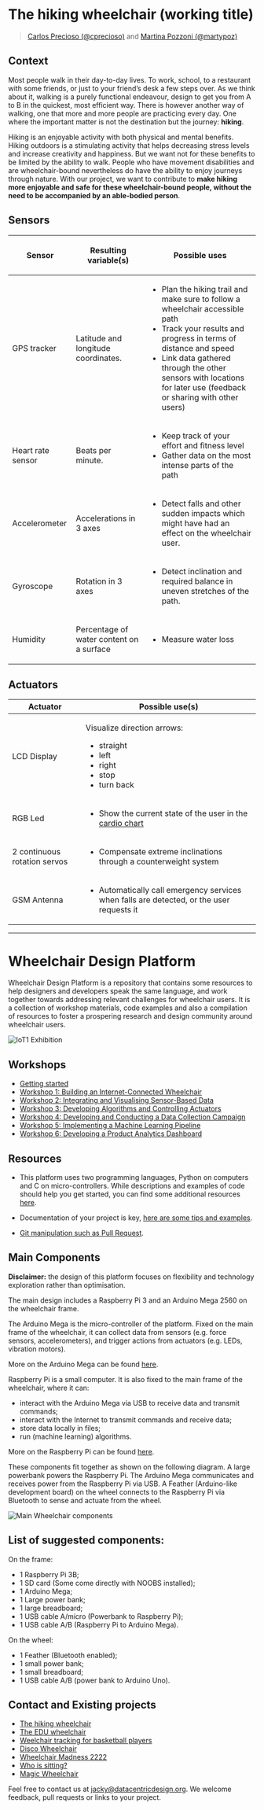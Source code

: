 # The hiking wheelchair (working title)

> [Carlos Precioso (@cprecioso)](https://github.com/cprecioso) and [Martina Pozzoni (@martypoz)](https://github.com/martypoz)

## Context
Most people walk in their day-to-day lives. To work, school, to a restaurant with some friends, or just to your friend’s desk a few steps over. As we think about it, walking is a purely functional endeavour, design to get you from A to B in the quickest, most efficient way. There is however another way of walking, one that more and more people are practicing every day. One where the important matter is not the destination but the journey: **hiking**.

Hiking is an enjoyable activity with both physical and mental benefits. Hiking outdoors is a stimulating activity that helps decreasing stress levels and increase creativity and happiness. But we want not for these benefits to be limited by the ability to walk. People who have movement disabilities and are wheelchair-bound nevertheless do have the ability to enjoy journeys through nature. With our project, we want to contribute to **make hiking more enjoyable and safe for these wheelchair-bound people, without the need to be accompanied by an able-bodied person**.

## Sensors

<table>
<thead>
<tr class="header">
<th><p>Sensor</p></th>
<th><p>Resulting variable(s)</p></th>
<th><p>Possible uses</p></th>
</tr>
</thead>
<tbody>
<tr class="odd">
<td><p>GPS tracker</p></td>
<td><p>Latitude and longitude coordinates.</p></td>
<td><ul>
<li>Plan the hiking trail and make sure to follow a wheelchair accessible path</li>
<li>Track your results and progress in terms of distance and speed</li>
<li>Link data gathered through the other sensors with locations for later use (feedback or sharing with other users)</li>
</ul></td>
</tr>
<tr class="even">
<td><p>Heart rate sensor</p></td>
<td><p>Beats per minute.</p></td>
<td><ul>
<li>Keep track of your effort and fitness level</li>
<li>Gather data on the most intense parts of the path</li>
</ul></td>
</tr>
<tr class="odd">
<td><p>Accelerometer</p></td>
<td><p>Accelerations in 3 axes</p></td>
<td><ul>
<li>Detect falls and other sudden impacts which might have had an effect on the wheelchair user.</li>
</ul></td>
</tr>
<tr class="even">
<td><p>Gyroscope</p></td>
<td><p>Rotation in 3 axes</p></td>
<td><ul>
<li>Detect inclination and required balance in uneven stretches of the path.</li>
</ul></td>
</tr>
<tr class="odd">
<td><p>Humidity</p></td>
<td><p>Percentage of water content on a surface</p></td>
<td><ul>
<li>Measure water loss</li>
</ul></td>
</tr>
</tbody>
</table>

## Actuators
<table>
  <thead>
    <tr class="header">
      <th>Actuator</th>
      <th>Possible use(s)</th>
    </tr>
  </thead>
  <tbody>
    <tr class="odd">
      <td>
        LCD Display
      </td>
      <td>
        <p>Visualize direction arrows:</p>
        <ul>
          <li>straight</li>
          <li>left</li>
          <li>right</li>
          <li>stop</li>
          <li>turn back</li>
        </ul>
      </td>
    </tr>
    <tr class="even">
      <td>RGB Led</td>
      <td>
        <ul>
          <li>
            Show the current state of the user in the
            <a
              href="https://customercare.geonaute.com/hc/en-gb/articles/205822622-WHAT-DO-THE-COLOUR-CARDIO-ZONES-MEAN-"
              >cardio chart</a
            >
          </li>
        </ul>
      </td>
    </tr>
    <tr class="odd">
      <td>2 continuous rotation servos</td>
      <td>
        <ul>
          <li>
            Compensate extreme inclinations through a counterweight system
          </li>
        </ul>
      </td>
    </tr>
    <tr class="even">
      <td>GSM Antenna</td>
      <td>
        <ul>
          <li>
            Automatically call emergency services when falls are detected, or
            the user requests it
          </li>
        </ul>
      </td>
    </tr>
  </tbody>
</table>


---

# Wheelchair Design Platform

Wheelchair Design Platform is a repository that contains some resources to help
designers and developers speak the same language, and work together towards
addressing relevant challenges for wheelchair users. It is a collection of 
workshop materials, code examples and also a compilation of resources to foster
a prospering research and design community around wheelchair users.


![IoT1 Exhibition](/docs/workshops/images/iot1_exhibition.jpg)

## Workshops

* [Getting started](/docs/workshops/GettingStarted.md)
* [Workshop 1: Building an Internet-Connected Wheelchair](/docs/workshops/Workshop1.md)
* [Workshop 2: Integrating and Visualising Sensor-Based Data](/docs/workshops/Workshop2.md)
* [Workshop 3: Developing Algorithms and Controlling Actuators](/docs/workshops/Workshop3.md)
* [Workshop 4: Developing and Conducting a Data Collection Campaign](/docs/workshops/Workshop4.md)
* [Workshop 5: Implementing a Machine Learning Pipeline](/docs/workshops/Workshop5.md)
* [Workshop 6: Developing a Product Analytics Dashboard](/docs/workshops/Workshop6.md)

## Resources

* This platform uses two programming languages, Python on computers and C on
micro-controllers. While descriptions and examples of code should help you
get started, you can find some additional resources
[here](/docs/resources/software.md "Python and C resources").

* Documentation of your project is key,
[here are some tips and examples](/docs/resources/documentation.md "Documentation tips and examples").

* [Git manipulation such as Pull Request](/docs/resources/git.md "Git manipulation").

## Main Components

__**Disclaimer:**__ the design of this platform focuses on flexibility and
technology exploration rather than optimisation.

The main design includes a Raspberry Pi 3 and an Arduino Mega 2560 on the wheelchair frame.

The Arduino Mega is the micro-controller of the platform. Fixed on the main frame of the wheelchair,
it can collect data from sensors (e.g. force sensors, accelerometers), and trigger actions from actuators
(e.g. LEDs, vibration motors).

More on the Arduino Mega can be found [here](/docs/resources/arduino.md "Arduino resources").

Raspberry Pi is a small computer. It is also fixed to the main frame of the wheelchair,
where it can:
* interact with the Arduino Mega via USB to receive data and transmit commands;
* interact with the Internet to transmit commands and receive data;
* store data locally in files;
* run (machine learning) algorithms.

More on the Raspberry Pi can be found [here](/docs/resources/raspberrypi.md "Raspberry Pi resources").

These components fit together as shown on the following diagram. A large powerbank
powers the Raspberry Pi. The Arduino Mega communicates and receives power from the
Raspberry Pi via USB. A Feather (Arduino-like development board) on the wheel connects to
the Raspberry Pi via Bluetooth to sense and actuate from the wheel.

![Main Wheelchair components](/docs/workshops/images/wheechair-components.png)

## List of suggested components:

On the frame:

* 1 Raspberry Pi 3B;
* 1 SD card (Some come directly with NOOBS installed);
* 1 Arduino Mega;
* 1 Large power bank;
* 1 large breadboard;
* 1 USB cable A/micro (Powerbank to Raspberry Pi);
* 1 USB cable A/B (Raspberry Pi to Arduino Mega).

On the wheel:

* 1 Feather (Bluetooth enabled);
* 1 small power bank;
* 1 small breadboard;
* 1 USB cable A/B (power bank to Arduino Uno).


## Contact and Existing projects

* [The hiking wheelchair](https://github.com/cprecioso/wheelchair-design-platform)
* [The EDU wheelchair](https://github.com/ctsai-1/wheelchair-design-platform)
* [Weelchair tracking for basketball players](https://github.com/FabianIDE/wheelchair-design-platform)
* [Disco Wheelchair](https://github.com/MatthijsBrem/wheelchair-design-platform)
* [Wheelchair Madness 2222](https://github.com/pherkan/wheelchair-design-platform/tree/master/wheelchair)
* [Who is sitting?](https://github.com/Rosanfoppen/wheelchair-design-platform/tree/master/wheelchair)
* [Magic Wheelchair](https://github.com/Yuciena/wheelchair-design-platform)


Feel free to contact us at jacky@datacentricdesign.org. We welcome feedback, pull requests
or links to your project.
